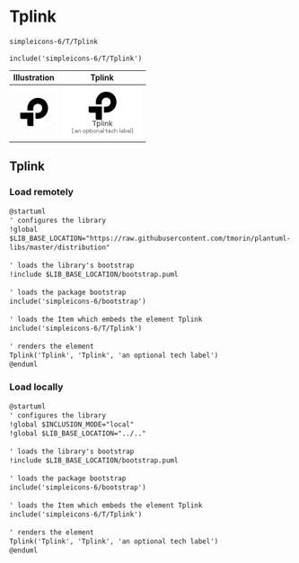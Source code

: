 # Tplink


```text
simpleicons-6/T/Tplink
```

```text
include('simpleicons-6/T/Tplink')
```



| Illustration | Tplink |
| :---: | :---: |
| ![illustration for Illustration](../../simpleicons-6/T/Tplink.png) | ![illustration for Tplink](../../simpleicons-6/T/Tplink.Local.png) |




## Tplink

### Load remotely
```plantuml
@startuml
' configures the library
!global $LIB_BASE_LOCATION="https://raw.githubusercontent.com/tmorin/plantuml-libs/master/distribution"

' loads the library's bootstrap
!include $LIB_BASE_LOCATION/bootstrap.puml

' loads the package bootstrap
include('simpleicons-6/bootstrap')

' loads the Item which embeds the element Tplink
include('simpleicons-6/T/Tplink')

' renders the element
Tplink('Tplink', 'Tplink', 'an optional tech label')
@enduml
```

### Load locally
```plantuml
@startuml
' configures the library
!global $INCLUSION_MODE="local"
!global $LIB_BASE_LOCATION="../.."

' loads the library's bootstrap
!include $LIB_BASE_LOCATION/bootstrap.puml

' loads the package bootstrap
include('simpleicons-6/bootstrap')

' loads the Item which embeds the element Tplink
include('simpleicons-6/T/Tplink')

' renders the element
Tplink('Tplink', 'Tplink', 'an optional tech label')
@enduml
```


